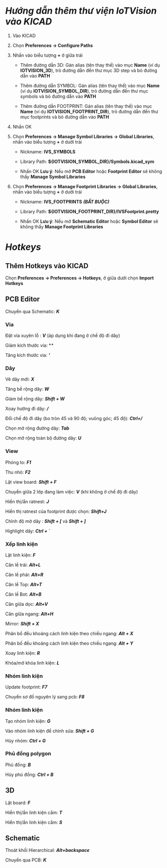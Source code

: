 # __*Hướng dẫn thêm thư viện IoTVision vào KICAD*__
1. Vào KICAD

2. Chọn **Preferences -> Configure Paths**

3. Nhấn vào biểu tượng **+** ở giữa trái

    - Thêm đường dẫn 3D: Gán alias (tên thay thế) vào mục **Name** (ví dụ **IOTVISION_3D**), trỏ đường dẫn đến thư mục 3D step và bỏ đường dẫn vào **PATH**
    
    - Thêm đường dẫn SYMBOL: Gán alias (tên thay thế) vào mục **Name** (ví dụ **IOTVISION_SYMBOL_DIR**), trỏ đường dẫn đến thư mục symbols và bỏ đường dẫn vào **PATH**
    
    - Thêm đường dẫn FOOTPRINT: Gán alias (tên thay thế) vào mục **Name** (ví dụ **IOTVISION_FOOTPRINT_DIR**), trỏ đường dẫn đến thư mục footprints và bỏ đường dẫn vào **PATH**
    

4. Nhấn OK

5. Chọn **Preferences -> Manage Symbol Libraries  -> Global Libraries**, nhấn vào biểu tượng **+** ở dưới trái

    - Nickname: **IVS_SYMBOLS**
    
    - Library Path: **${IOTVISION_SYMBOL_DIR}/Symbols.kicad_sym**
    
    - Nhấn OK
**Lưu ý**: Nếu mở **PCB Editor** hoặc **Footprint Editor** sẽ không thấy **Manage Symbol Libraries**

6. Chọn **Preferences -> Manage Footprint Libraries -> Global Libraries**, nhấn vào biểu tượng **+** ở dưới trái

    - Nickname: **IVS_FOOTPRINTS** __*(BẮT BUỘC)*__
    
    - Library Path: **${IOTVISION_FOOTPRINT_DIR}/IVSFootprint.pretty**
    
    - Nhấn OK
**Lưu ý**: Nếu mở **Schematic Editor** hoặc **Symbol Editor** sẽ không thấy **Manage Footprint Libraries**

# __*Hotkeys*__

## Thêm Hotkeys vào KICAD

Chọn **Preferences -> Preferences -> Hotkeys**, ở giữa dưới chọn **Import Hotkeys**


## PCB Editor

Chuyển qua Schematic: __*K*__

### Via

Đặt via xuyên lỗ : __*V*__ (áp dụng khi đang ở chế độ đi dây)

Giảm kích thước via: **\**

Tăng kích thước via: __*'*__

### Dây

Vẽ dây mới: __*X*__

Tăng bề rộng dây: __*W*__

Giảm bề rộng dây: __*Shift + W*__

Xoay hướng đi dây: __*/*__

Đổi chế độ đi dây (bo tròn 45 và 90 độ; vuông góc; 45 độ): __*Ctrl+/*__

Chọn mở rộng đường dây: __*Tab*__

Chọn mở rộng toàn bộ đường dây: __*U*__

### View

Phóng to: __*F1*__

Thu nhỏ: __*F2*__

Lật view board: __*Shift + F*__

Chuyển giữa 2 lớp đang làm việc: __*V*__ (khi không ở chế độ đi dây)


Hiển thị/ẩn ratnest: __*J*__

Hiển thị ratnest của footprint được chọn: __*Shift+J*__

Chỉnh độ mờ dây : __*Shift + [*__ và __*Shift + ]*__

Highlight dây: __*Ctrl + `*__

### Xếp linh kiện

Lật linh kiện: __*F*__

Căn lề trái: __*Alt+L*__

Căn lề phải: __*Alt+R*__

Căn lề Top: __*Alt+T*__

Căn lề Bot: __*Alt+B*__

Căn giữa dọc: __*Alt+V*__

Căn giữa ngang: __*Alt+H*__

Mirror: __*Shift + X*__

Phân bố đều khoảng cách linh kiện theo chiều ngang: __*Alt + X*__

Phân bố đều khoảng cách linh kiện theo chiều ngang: __*Alt + Y*__

Xoay linh kiện: __*R*__

Khóa/mở khóa linh kiện: __*L*__

### Nhóm linh kiện

Update footprint: __*F7*__

Chuyển sơ đồ nguyên lý sang pcb: __*F8*__

### Nhóm linh kiện

Tạo nhóm linh kiện: __*G*__

Vào nhóm linh kiện để chỉnh sửa: __*Shift + G*__

Hủy nhóm: __*Ctrl + G*__


### Phủ đồng polygon

Phủ đồng: __*B*__

Hủy phủ đồng: __*Ctrl + B*__

## 3D

Lật board: __*F*__

Hiển thị/ẩn linh kiện cắm: __*T*__

Hiển thị/ẩn linh kiện cắm: __*S*__

## Schematic

Thoát khối Hierarchical: __*Alt+backspace*__

Chuyển qua PCB: __*K*__
